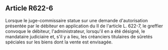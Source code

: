 Article R622-6
----
Lorsque le juge-commissaire statue sur une demande d'autorisation présentée par
le débiteur en application du II de l'article L. 622-7, le greffier convoque le
débiteur, l'administrateur, lorsqu'il en a été désigné, le mandataire judiciaire
et, s'il y a lieu, les créanciers titulaires de sûretés spéciales sur les biens
dont la vente est envisagée.
